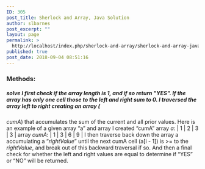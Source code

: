 ```yaml
---
ID: 305
post_title: Sherlock and Array, Java Solution
author: slbarnes
post_excerpt: ""
layout: page
permalink: >
  http://localhost/index.php/sherlock-and-array/sherlock-and-array-java/
published: true
post_date: 2018-09-04 08:51:16
---
```

### Methods:

##### solve I first check if the array length is 1, and if so return "YES". If the array has only one cell those to the left and right sum to 0. I traversed the array left to right creating an array (

*cumA*) that accumulates the sum of the current and all prior values. Here is an example of a given array “a” and array I created “cumA” array *a*: | 1 | 2 | 3 | 3 | array *cumA*: | 1 | 3 | 6 | 9 | I then traverse back down the array a accumulating a “*rightValue*” until the next cumA cell (a[i - 1]) is >= to the *rightValue*, and break out of this backward traversal if so. And then a final check for whether the left and right values are equal to determine if “YES” or “NO” will be returned.